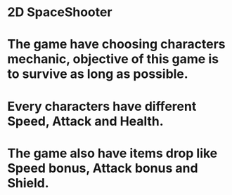 # 2D SpaceShooter
# The game have choosing characters mechanic, objective of this game is to survive as long as possible.
# Every characters have different Speed, Attack and Health.
# The game also have items drop like Speed bonus, Attack bonus and Shield.
